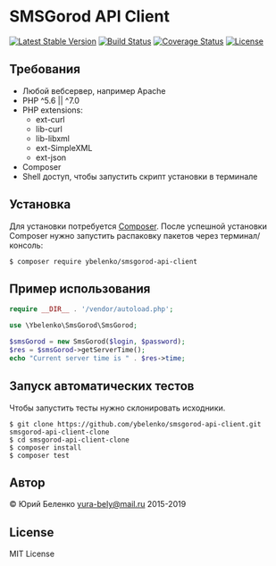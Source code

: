 # SMSGorod API Client

[![Latest Stable Version](https://poser.pugx.org/ybelenko/smsgorod-api-client/v/stable)](https://packagist.org/packages/ybelenko/smsgorod-api-client)
[![Build Status](https://travis-ci.org/ybelenko/smsgorod-api-client.svg?branch=master)](https://travis-ci.org/ybelenko/smsgorod-api-client)
[![Coverage Status](https://coveralls.io/repos/github/ybelenko/smsgorod-api-client/badge.svg?branch=master)](https://coveralls.io/github/ybelenko/smsgorod-api-client?branch=master)
[![License](https://poser.pugx.org/ybelenko/smsgorod-api-client/license)](https://packagist.org/packages/ybelenko/smsgorod-api-client)

## Требования
- Любой вебсервер, например Apache
- PHP ^5.6 || ^7.0
- PHP extensions:
    - ext-curl
    - lib-curl
    - lib-libxml
    - ext-SimpleXML
    - ext-json
- Composer
- Shell доступ, чтобы запустить скрипт установки в терминале

## Установка
Для установки потребуется [Composer](https://getcomposer.org/download/).
После успешной установки Composer нужно запустить распаковку пакетов через терминал/консоль:
```shell
$ composer require ybelenko/smsgorod-api-client
```

## Пример использования
```php
require __DIR__ . '/vendor/autoload.php';

use \Ybelenko\SmsGorod\SmsGorod;

$smsGorod = new SmsGorod($login, $password);
$res = $smsGorod->getServerTime();
echo "Current server time is " . $res->time;
```

## Запуск автоматических тестов
Чтобы запустить тесты нужно склонировать исходники.
```shell
$ git clone https://github.com/ybelenko/smsgorod-api-client.git smsgorod-api-client-clone
$ cd smsgorod-api-client-clone
$ composer install
$ composer test
```

## Автор
© Юрий Беленко <yura-bely@mail.ru> 2015-2019

## License
MIT License
